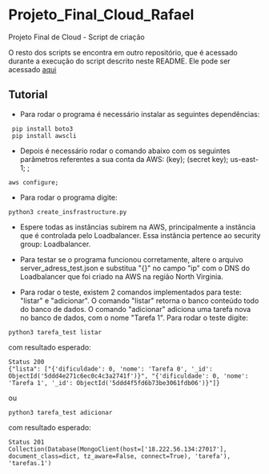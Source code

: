 # Projeto_Final_Cloud_Rafael
Projeto Final de Cloud - Script de criação

O resto dos scripts se encontra em outro repositório, que é acessado durante a execução do script descrito neste README. Ele pode ser acessado [aqui](https://github.com/Veguinho/Projeto_Final_Cloud)

## Tutorial
- Para rodar o programa é necessário instalar as seguintes dependências:
```
 pip install boto3
 pip install awscli
```
 - Depois é necessário rodar o comando abaixo com os seguintes parâmetros referentes a sua conta da AWS: (key); (secret key); us-east-1; <null>;
```
aws configure;
```
- Para rodar o programa digite:  
```
python3 create_insfrastructure.py
```
- Espere todas as instâncias subirem na AWS, principalmente a instância que é controlada pelo Loadbalancer. Essa instância pertence ao security group: Loadbalancer.
  
- Para testar se o programa funcionou corretamente, altere o arquivo server_adress_test.json e substitua "{}" no campo "ip" com o DNS do Loadbalancer que foi criado na AWS na região North Virginia.

- Para rodar o teste, existem 2 comandos implementados para teste: "listar" e "adicionar". O comando "listar" retorna o banco conteúdo todo do banco de dados. O comando "adicionar" adiciona uma tarefa nova no banco de dados, com o nome "Tarefa 1".
Para rodar o teste digite:
```
python3 tarefa_test listar
```
com resultado esperado:
```
Status 200
{"lista": ["{'dificuldade': 0, 'nome': 'Tarefa 0', '_id': ObjectId('5ddd4e271c6ec0c4c3a2741f')}", "{'dificuldade': 0, 'nome': 'Tarefa 1', '_id': ObjectId('5ddd4f5fd6b73be3061fdb06')}"]}
```
ou
```
python3 tarefa_test adicionar
```
com resultado esperado:
```
Status 201
Collection(Database(MongoClient(host=['18.222.56.134:27017'], document_class=dict, tz_aware=False, connect=True), 'tarefa'), 'tarefas.1')
```
